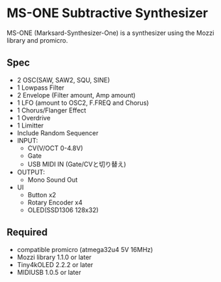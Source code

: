 # MS-ONE Subtractive Synthesizer

MS-ONE (Marksard-Synthesizer-One) is a synthesizer using the Mozzi library and promicro.

## Spec

* 2 OSC(SAW, SAW2, SQU, SINE)
* 1 Lowpass Filter
* 2 Envelope (Filter amount, Amp amount)
* 1 LFO (amount to OSC2, F.FREQ and Chorus)
* 1 Chorus/Flanger Effect
* 1 Overdrive
* 1 Limitter
* Include Random Sequencer
* INPUT:
  * CV(V/OCT 0-4.8V)
  * Gate
  * USB MIDI IN (Gate/CVと切り替え)
* OUTPUT:
  * Mono Sound Out
* UI
  * Button x2
  * Rotary Encoder x4
  * OLED(SSD1306 128x32)

## Required

* compatible promicro (atmega32u4 5V 16MHz)
* Mozzi library 1.1.0 or later
* Tiny4kOLED 2.2.2 or later
* MIDIUSB 1.0.5 or later
